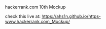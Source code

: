hackerrank.com
10th Mockup

check this live at: https://ahs1n.github.io/https-www.hackerrank.com_Mockup/